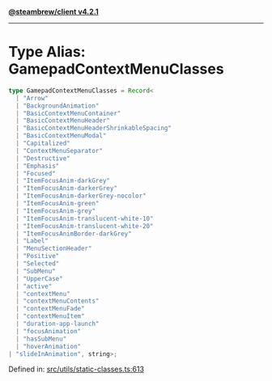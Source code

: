 [**@steambrew/client v4.2.1**](../README.md)

***

# Type Alias: GamepadContextMenuClasses

```ts
type GamepadContextMenuClasses = Record<
  | "Arrow"
  | "BackgroundAnimation"
  | "BasicContextMenuContainer"
  | "BasicContextMenuHeader"
  | "BasicContextMenuHeaderShrinkableSpacing"
  | "BasicContextMenuModal"
  | "Capitalized"
  | "ContextMenuSeparator"
  | "Destructive"
  | "Emphasis"
  | "Focused"
  | "ItemFocusAnim-darkGrey"
  | "ItemFocusAnim-darkerGrey"
  | "ItemFocusAnim-darkerGrey-nocolor"
  | "ItemFocusAnim-green"
  | "ItemFocusAnim-grey"
  | "ItemFocusAnim-translucent-white-10"
  | "ItemFocusAnim-translucent-white-20"
  | "ItemFocusAnimBorder-darkGrey"
  | "Label"
  | "MenuSectionHeader"
  | "Positive"
  | "Selected"
  | "SubMenu"
  | "UpperCase"
  | "active"
  | "contextMenu"
  | "contextMenuContents"
  | "contextMenuFade"
  | "contextMenuItem"
  | "duration-app-launch"
  | "focusAnimation"
  | "hasSubMenu"
  | "hoverAnimation"
| "slideInAnimation", string>;
```

Defined in: [src/utils/static-classes.ts:613](https://github.com/shdwmtr/plugutil/blob/b52230e3bd417b9353d983856323dee8a90c4f70/client/src/utils/static-classes.ts#L613)
